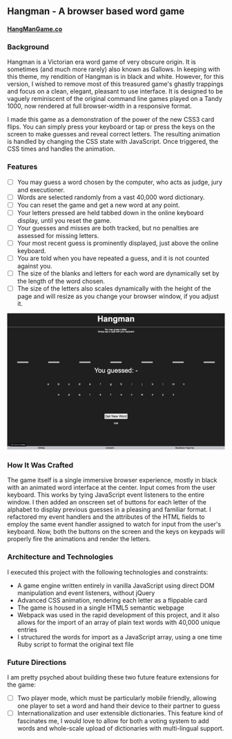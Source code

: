 ## Hangman - A browser based word game

#### [HangManGame.co](http://www.hangmangame.co)

### Background

Hangman is a Victorian era word game of very obscure origin. It is sometimes (and much more rarely) also known as Gallows.
In keeping with this theme, my rendition of Hangman is in black and white. However, for this version, I wished to remove most of this treasured game's ghastly trappings and focus on a clean, elegant, pleasant to use interface. It is designed to be vaguely reminiscent of the original command line games played on a Tandy 1000, now rendered at full browser-width in a responsive format.

I made this game as a demonstration of the power of the new CSS3 card flips. You can simply press your keyboard or tap or press the keys on the screen to make guesses and reveal correct letters. The resulting animation is handled by changing the CSS state with JavaScript. Once triggered, the CSS times and handles the animation.

### Features

- [ ] You may guess a word chosen by the computer, who acts as judge, jury and executioner.
- [ ] Words are selected randomly from a vast 40,000 word dictionary.
- [ ] You can reset the game and get a new word at any point.
- [ ] Your letters pressed are held tabbed down in the online keyboard display, until you reset the game.
- [ ] Your guesses and misses are both tracked, but no penalties are assessed for missing letters.
- [ ] Your most recent guess is prominently displayed, just above the online keyboard.
- [ ] You are told when you have repeated a guess, and it is not counted against you.
- [ ] The size of the blanks and letters for each word are dynamically set by the length of the word chosen.
- [ ] The size of the letters also scales dynamically with the height of the page and will resize as you change your browser window, if you adjust it. 

![Hangman](/images/hangman_demonstrated.gif)

### How It Was Crafted

The game itself is a single immersive browser experience, mostly in black with an animated word interface at the center.
Input comes from the user keyboard. This works by tying JavaScript event listeners to the entire window. I then added an onscreen set of buttons for each letter of the alphabet to display previous guesses in a pleasing and familiar format. I refactored my event handlers and the attributes of the HTML fields to employ the same event handler assigned to watch for input from the user's keyboard. Now, both the buttons on the screen and the keys on keypads will properly fire the animations and render the letters.

### Architecture and Technologies

I executed this project with the following technologies and constraints:

- A game engine written entirely in vanilla JavaScript using direct DOM manipulation and event listeners, without jQuery
- Advanced CSS animation, rendering each letter as a flippable card
- The game is housed in a single HTML5 semantic webpage
- Webpack was used in the rapid development of this project, and it also allows for the import of an array of plain text words with 40,000 unique entries
- I structured the words for import as a JavaScript array, using a one time Ruby script to format the original text file

### Future Directions
I am pretty psyched about building these two future feature extensions for the game:
- [ ] Two player mode, which must be particularly mobile friendly, allowing one player to set a word and hand their device to their partner to guess
- [ ] Internationalization and user extensible dictionaries. This feature kind of fascinates me, I would love to allow for both a voting system to add words and whole-scale upload of dictionaries with multi-lingual support.
